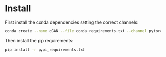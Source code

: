 



# Install

First install the conda dependencies setting the correct channels:
``` bash
conda create --name cGAN --file conda_requirements.txt --channel pytorch --channel nvidia --channel conda-forge --channel defaults
```

Then install the pip requirements:
``` bash
pip install -r pypi_requirements.txt
```

